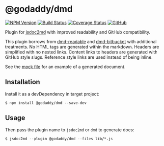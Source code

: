 # @godaddy/dmd

[![NPM Version](https://img.shields.io/npm/v/@godaddy/dmd?style=flat-square)](https://www.npmjs.com/package/@godaddy/dmd)
[![Build Status](https://img.shields.io/circleci/build/gh/godaddy/dmd?style=flat-square)](https://circleci.com/gh/godaddy/dmd)
[![Coverage Status](https://img.shields.io/coveralls/github/godaddy/dmd?style=flat-square)](https://coveralls.io/github/godaddy/dmd)
[![GitHub](https://img.shields.io/github/license/godaddy/dmd?style=flat-square)](LICENSE.md)

Plugin for [jsdoc2md] with improved readability and GitHub compatibility.

This plugin borrows from [dmd-readable] and [dmd-bitbucket] with additional
treatments. No HTML tags are generated within the markdown. Headers are
simplified with no nested links. Content links to headers are generated with
GitHub style slugs. Reference style links are used instead of being inline.

See the [mock file] for an example of a generated document.

## Installation

Install it as a devDependency in target project:

```
$ npm install @godaddy/dmd --save-dev
```

## Usage

Then pass the plugin name to `jsdoc2md` or `dmd` to generate docs:

```
$ jsdoc2md --plugin @godaddy/dmd --files lib/*.js
```

<!-- LINKS -->

[jsdoc2md]:https://github.com/jsdoc2md/jsdoc-to-markdown
[dmd-bitbucket]:https://github.com/jsdoc2md/dmd-bitbucket
[dmd-readable]:https://github.com/DarrenPaulWright/dmd-readable
[mock file]:test/fixtures/mock.snapshot.md

